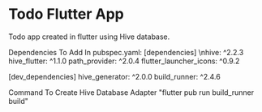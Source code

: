 # Todo Flutter App

Todo app created in flutter using Hive database.

Dependencies To Add In pubspec.yaml:
[dependencies]
\nhive: ^2.2.3
hive_flutter: ^1.1.0
path_provider: ^2.0.4
flutter_launcher_icons: ^0.9.2

[dev_dependencies]
hive_generator: ^2.0.0
build_runner: ^2.4.6


Command To Create Hive Database Adapter
"flutter pub run build_runner build"
